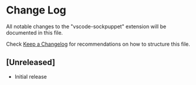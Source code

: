 # Change Log

All notable changes to the "vscode-sockpuppet" extension will be documented in this file.

Check [Keep a Changelog](http://keepachangelog.com/) for recommendations on how to structure this file.

## [Unreleased]

- Initial release